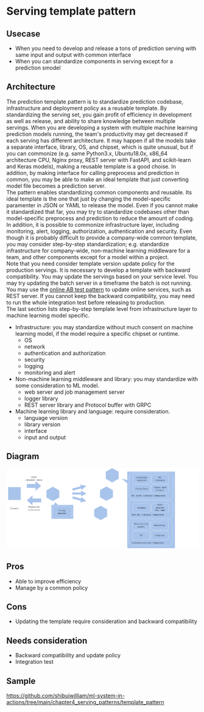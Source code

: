 # Serving template pattern

## Usecase
- When you need to develop and release a tons of prediction serving with same input and output with common interface
- When you can standardize components in serving except for a prediction smodel

## Architecture
The prediction template pattern is to standardize prediction codebase, infrastructure and deployment policy as a reusable template. By standardizing the serving set, you gain profit of efficiency in development as well as release, and ability to share knowledge between multiple servings. When you are developing a system with multiple machine learning prediction models running, the team's productivity may get decreased if each serving has different architecture. It may happen if all the models take a separate interface, library, OS, and chipset, which is quite unusual, but if you can commonize (e.g. same Python3.x, Ubuntu18.0x, x86_64 architecture CPU, Nginx proxy, REST server with FastAPI, and scikit-learn and Keras models), making a reusable template is a good choise. In addition, by making interface for calling preprocess and prediction in common, you may be able to make an ideal template that just converting model file becomes a prediction server.<br>
The pattern enables standardizing common components and reusable. Its ideal template is the one that just by changing the model-specific paramenter in JSON or YAML to release the model. Even if you cannot make it standardized that far, you may try to standardize codebases other than model-specific preprocess and prediction to reduce the amount of coding. In addition, it is possible to commonize infrastructure layer, including monitoring, alert, logging, authorization, authentication and security. Even though it is probably difficult to provide a company-wide common template, you may consider step-by-step standardization; e.g. standardize infrastructure for company-wide, non-machine learning middleware for a team, and other components except for a model within a project.<br>
Note that you need consider template version update policy for the production servings. It is necessary to develop a template with backward compatibility. You may update the servings based on your service level. You may try updating the batch server in a timeframe the batch is not running. You may use the [online AB test pattern](../../QA-patterns/Online-ab-test-pattern/design_en.md) to update online services, such as REST server. If you cannot keep the backward compatibility, you may need to run the whole integration test before releasing to production.<br>
The last section lists step-by-step template level from infrastructure layer to machine learning model specific.

- Infrastructure: you may standardize without much consent on machine learning model, if the model require a specific chipset or runtime.
  - OS
  - network
  - authentication and authorization
  - security
  - logging
  - monitoring and alert
- Non-machine learning middleware and library: you may standardize with some consideration to ML model.
  - web server and job management server
  - logger library
  - REST server library and Protocol buffer with GRPC
- Machine learning library and language: require consideration.
  - language version
  - library version
  - interface
  - input and output

## Diagram
![diagram](diagram.png)


## Pros
- Able to improve efficiency
- Manage by a common policy

## Cons
- Updating the template require consideration and backward compatibility

## Needs consideration
- Backward compatibility and update policy
- Integration test

## Sample
https://github.com/shibuiwilliam/ml-system-in-actions/tree/main/chapter4_serving_patterns/template_pattern